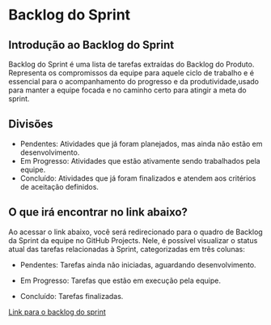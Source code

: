 # Backlog do Sprint

## Introdução ao Backlog do Sprint
Backlog do Sprint é uma lista de tarefas extraídas do Backlog do Produto. Representa os compromissos da equipe para aquele ciclo de trabalho e é essencial para o acompanhamento do progresso e da produtividade,usado para manter a equipe focada e no caminho certo para atingir a meta do sprint.

## Divisões
- Pendentes: Atividades que já foram planejados, mas ainda não estão em desenvolvimento.
- Em Progresso: Atividades que estão ativamente sendo trabalhados pela equipe.
- Concluído: Atividades que já foram finalizados e atendem aos critérios de aceitação definidos.

## O que irá encontrar no link abaixo?
Ao acessar o link abaixo, você será redirecionado para o quadro de Backlog da Sprint da equipe no GitHub Projects. Nele, é possível visualizar o status atual das tarefas relacionadas à Sprint, categorizadas em três colunas:

- Pendentes: Tarefas ainda não iniciadas, aguardando desenvolvimento.

- Em Progresso: Tarefas que estão em execução pela equipe.

- Concluído: Tarefas finalizadas.

[Link para o backlog do sprint](https://github.com/users/Pacheco-77/projects/3)
